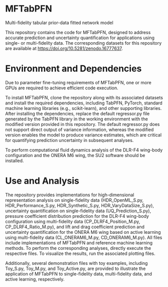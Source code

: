 # MFTabPFN
Multi-fidelity tabular prior-data fitted network model

This repository contains the code for MFTabPFN, designed to address accurate prediction and uncertainty quantification for applications using single- or multi-fidelity data. The corresponding datasets for this repository are available at https://doi.org/10.5281/zenodo.16777637.

# Environment and Dependencies
Due to parameter fine-tuning requirements of MFTabPFN, one or more GPUs are required to achieve efficient code execution.

To install MFTabPFN, clone the repository along with its associated datasets and install the required dependencies, including TabPFN, PyTorch, standard machine learning libraries (e.g., scikit-learn), and other supporting libraries. After installing the dependencies, replace the default regressor.py file generated by the TabPFN library in the working environment with the modified version provided in this repository. The default regressor.py does not support direct output of variance information, whereas the modified version enables the model to produce variance estimates, which are critical for quantifying prediction uncertainty in subsequent analyses.   

To perform computational fluid dynamics analysis of the DLR-F4 wing-body configuration and the ONERA M6 wing, the SU2 software should be installed.
# Use and Analysis
The repository provides implementations for high-dimensional representation analysis on single-fidelity data (HDR_OpenML_S.py, HDR_Performance_S.py, HDR_Synthetic_S.py, HDR_VaryDataSize_S.py), uncertainty quantification on single-fidelity data (UQ_Prediction_S.py), pressure coefficient distribution prediction for the DLR-F4 wing-body configuration using multi-fidelity data (CP_DLRF4_Position_M.py, CP_DLRF4_Ratio_M.py), and lift and drag coefficient prediction and uncertainty quantification for the ONERA M6 wing based on active learning using multi-fidelity data (CL_ONERAM6_M.py, CD_ONERAM6_M.py). All files include implementations of MFTabPFN and reference machine learning methods. To perform the corresponding analyses, directly execute the respective files. To visualize the results, run the associated plotting files.

Additionally, several demonstration files with toy examples, including Toy_S.py, Toy_M.py, and Toy_Active.py, are provided to illustrate the application of MFTabPFN to single-fidelity data, multi-fidelity data, and active learning, respectively.
